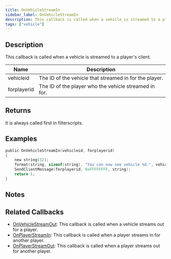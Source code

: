 ```yaml
---
title: OnVehicleStreamIn
sidebar_label: OnVehicleStreamIn
description: This callback is called when a vehicle is streamed to a player's client.
tags: ["vehicle"]
---
```


## Description

This callback is called when a vehicle is streamed to a player's client.

| Name        | Description                                            |
| ----------- | ------------------------------------------------------ |
| vehicleid   | The ID of the vehicle that streamed in for the player. |
| forplayerid | The ID of the player who the vehicle streamed in for.  |

## Returns

It is always called first in filterscripts.

## Examples

```c
public OnVehicleStreamIn(vehicleid, forplayerid)
{
    new string[32];
    format(string, sizeof(string), "You can now see vehicle %d.", vehicleid);
    SendClientMessage(forplayerid, 0xFFFFFFFF, string);
    return 1;
}
```

## Notes

<TipNPCCallbacks />

## Related Callbacks

- [OnVehicleStreamOut](OnVehicleStreamOut): This callback is called when a vehicle streams out for a player.
- [OnPlayerStreamIn](OnPlayerStreamIn): This callback is called when a player streams in for another player.
- [OnPlayerStreamOut](OnPlayerStreamOut): This callback is called when a player streams out for another player.
